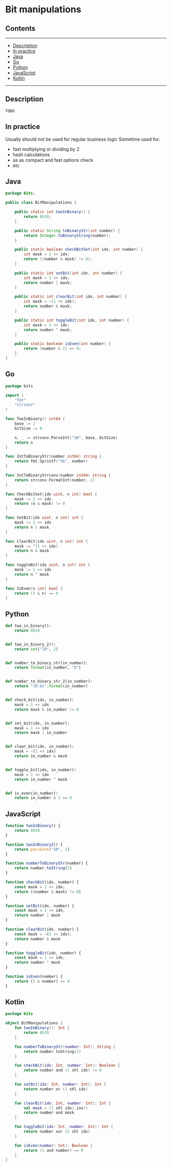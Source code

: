 # Bit manipulations

## Contents

---

- [Description](#description)
- [In practice](#practice)
- [Java](#java)
- [Go](#go)
- [Python](#python)
- [JavaScript](#javascript)
- [Kotlin](#kotlin)

---


<div id="description" />

## Description
``TODO`` 



<div id="practice"/>

## In practice
Usually should not be used for regular business logic 
Sometime used for:

- fast multiplying or dividing by 2
- hash calculations
- as as compact and fast options check
- etc  



<div id="java"/>

## Java
```java
package bits;

public class BitManipulations {

    public static int twoInBinary() {
        return 0b10;
    }

    public static String toBinaryStr(int number) {
        return Integer.toBinaryString(number);
    }

    public static boolean checkBitSet(int idx, int number) {
        int mask = 1 << idx;
        return ((number & mask) != 0);
    }

    public static int setBit(int idx, int number) {
        int mask = 1 << idx;
        return number | mask;
    }

    public static int clearBit(int idx, int number) {
        int mask = ~(1 << idx);
        return number & mask;
    }

    public static int toggleBit(int idx, int number) {
        int mask = 1 << idx;
        return number ^ mask;
    }

    public static boolean isEven(int number) {
        return (number & 1) == 0;
    }
}
```


<div id="go"/>

## Go

```go
package bits

import (
	"fmt"
	"strconv"
)

func TwoInBinary() int64 {
	base := 2
	bitSize := 8

	n, _ := strconv.ParseInt("10", base, bitSize)
	return n
}

func IntToBinaryStr(number int64) string {
	return fmt.Sprintf("%b", number)
}

func IntToBinaryStrconv(number int64) string {
	return strconv.FormatInt(number, 2)
}

func CheckBitSet(idx uint, n int) bool {
	mask := 1 << idx
	return (n & mask) != 0
}

func SetBit(idx uint, n int) int {
	mask := 1 << idx
	return n | mask
}

func ClearBit(idx uint, n int) int {
	mask := ^(1 << idx)
	return n & mask
}

func toggleBit(idx uint, n int) int {
	mask := 1 << idx
	return n ^ mask
}

func IsEven(n int) bool {
	return (1 & n) == 0
}

```


<div id="python"/>

## Python

```python
def two_in_binary():
    return 0b10


def two_in_binary_2():
    return int("10", 2)


def number_to_binary_str(in_number):
    return format(in_number, "b")


def number_to_binary_str_2(in_number):
    return "{0:b}".format(in_number)


def check_bit(idx, in_number):
    mask = 1 << idx
    return mask & in_number != 0


def set_bit(idx, in_number):
    mask = 1 << idx
    return mask | in_number


def clear_bit(idx, in_number):
    mask = ~(1 << idx)
    return in_number & mask


def toggle_bit(idx, in_number):
    mask = 1 << idx
    return in_number ^ mask


def is_even(in_number):
    return in_number & 1 == 0
```



<div id="javascript"/>

## JavaScript

```javascript
function twoInBinary() {
    return 0b10
}

function twoInBinary2() {
    return parseInt("10", 2)
}

function numberToBinaryStr(number) {
    return number.toString(2)
}

function checkBit(idx, number) {
    const mask = 1 << idx;
    return ((number & mask) != 0)
}

function setBit(idx, number) {
    const mask = 1 << idx;
    return number | mask
}

function clearBit(idx, number) {
    const mask = ~(1 << idx);
    return number & mask
}

function toggleBit(idx, number) {
    const mask = 1 << idx;
    return number ^ mask
}

function isEven(number) {
    return (1 & number) == 0
}
```



<div id="kotlin"/>

## Kotlin

```kotlin
package bits

object BitManipulations {
    fun twoInBinary(): Int {
        return 0b10
    }

    fun numberToBinaryStr(number: Int): String {
        return number.toString(2)
    }

    fun checkBit(idx: Int, number: Int): Boolean {
        return number and (1 shl idx) != 0
    }

    fun setBit(idx: Int, number: Int): Int {
        return number or (1 shl idx)
    }

    fun clearBit(idx: Int, number: Int): Int {
        val mask = (1 shl idx).inv()
        return number and mask
    }

    fun toggleBit(idx: Int, number: Int): Int {
        return number xor (1 shl idx)
    }

    fun isEven(number: Int): Boolean {
        return (1 and number) == 0
    }
}
```



